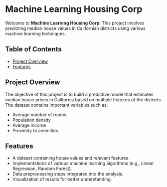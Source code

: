 # Machine Learning Housing Corp  

Welcome to **Machine Learning Housing Corp**! This project involves predicting median house values in Californian districts using various machine learning techniques.  

## Table of Contents  

- [Project Overview](#project-overview)  
- [Features](#features)  

## Project Overview  

The objective of this project is to build a predictive model that estimates median house prices in California based on multiple features of the districts. The dataset contains important variables such as:  

- Average number of rooms  
- Population density  
- Average income  
- Proximity to amenities  

## Features  

- A dataset containing house values and relevant features.  
- Implementations of various machine learning algorithms (e.g., Linear Regression, Random Forest).  
- Data preprocessing steps integrated into the analysis.  
- Visualization of results for better understanding.  
